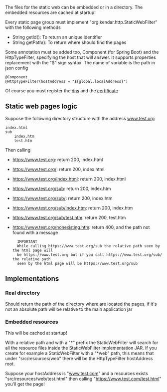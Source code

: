 The files for the static web can be embedded or in a directory.
The embedded resources are cached at startup!

Every static page group must implement "org.kendar.http.StaticWebFilter" 
with the following methods

* String getId(): To return an unique identifier
* String getPath(): To return where should find the pages

Some annotation must be added too, Component (for Spring Boot) and the HttpTypeFilter,
specifying the host that will answer. It supports properties replacement with the "$" 
sign syntax. The name of variable is the path in json config

    @Component
    @HttpTypeFilter(hostAddress = "${global.localAddress}")

Of course you must register the [dns](../../dns.md) and the [certificate](../../https.md)

## Static web pages logic

Suppose the following directory structure with the address www.test.org

    index.html
    sub
        index.htm
        test.htm

Then calling

* https://www.test.org: return 200, index.html
* https://www.test.org/: return 200, index.html
* https://www.test.org/index.html: return 200, index.html
* https://www.test.org/sub: return 200, index.htm
* https://www.test.org/sub/: return 200, index.htm
* https://www.test.org/sub/index.htm: return 200, index.htm
* https://www.test.org/sub/test.htm: return 200, test.htm
* https://www.test.org/nonexisting.htm: return 400, and the path not found with a message

        IMPORTANT
        While calling https://www.test.org/sub the relative path seen by the html page will 
        be https://www.test.org but if you call https://www.test.org/sub/ the relative path 
        seen by the html page will be https://www.test.org/sub

## Implementations

### Real directory

Should return the path of the directory where are located the pages, if it's not an
absolute path will be relative to the main application jar

### Embedded resources

This will be cached at startup!

With a relative path and with a "*" prefix the StaticWebFilter will search for all
the resource files inside the StaticWebFilter implementation JAR. If you
create for example a StaticWebFilter with a "*web" path, this means that under 
"src/resources/web" there will be the HttpTypeFilter hostAddress root.

Suppose your hostAddress is "www.test.com" and a resources exists 
"src/resources/web/test.html" then calling "https://www.test.com/test.html" you'll get
the page!

